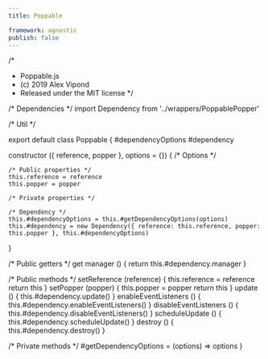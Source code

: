 ```yaml
---
title: Poppable

framework: agnostic
publish: false
---
```


/*
 * Poppable.js
 * (c) 2019 Alex Vipond
 * Released under the MIT license
 */

/* Dependencies */
import Dependency from '../wrappers/PoppablePopper'

/* Util */

export default class Poppable {
  #dependencyOptions
  #dependency

  constructor ({ reference, popper }, options = {}) {
    /* Options */

    /* Public properties */
    this.reference = reference
    this.popper = popper

    /* Private properties */

    /* Dependency */
    this.#dependencyOptions = this.#getDependencyOptions(options)
    this.#dependency = new Dependency({ reference: this.reference, popper: this.popper }, this.#dependencyOptions)
  }

  /* Public getters */
  get manager () {
    return this.#dependency.manager
  }

  /* Public methods */
  setReference (reference) {
    this.reference = reference
    return this
  }
  setPopper (popper) {
    this.popper = popper
    return this
  }
  update () {
    this.#dependency.update()
  }
  enableEventListeners () {
    this.#dependency.enableEventListeners()
  }
  disableEventListeners () {
    this.#dependency.disableEventListeners()
  }
  scheduleUpdate () {
    this.#dependency.scheduleUpdate()
  }
  destroy () {
    this.#dependency.destroy()
  }

  /* Private methods */
  #getDependencyOptions = (options) => options
}
